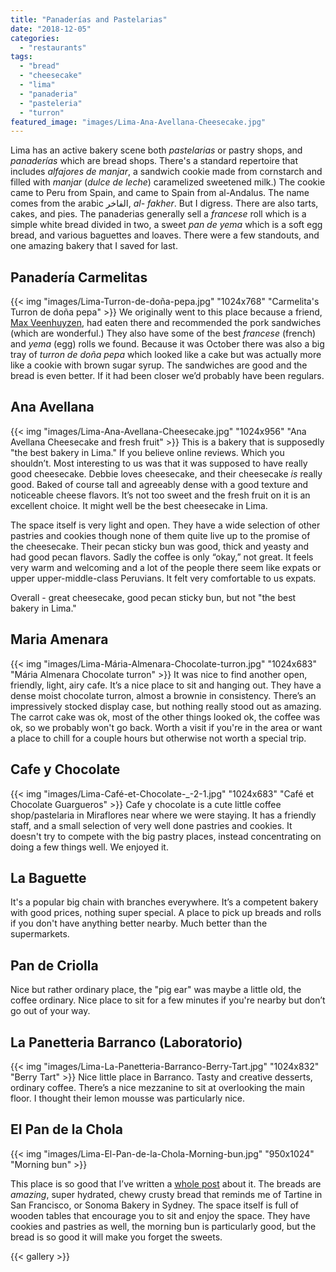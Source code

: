 ```yaml
---
title: "Panaderías and Pastelarias"
date: "2018-12-05"
categories: 
  - "restaurants"
tags: 
  - "bread"
  - "cheesecake"
  - "lima"
  - "panaderia"
  - "pasteleria"
  - "turron"
featured_image: "images/Lima-Ana-Avellana-Cheesecake.jpg"
---
```


Lima has an active bakery scene both _pastelarias_ or pastry shops, and _panaderías_ which are bread shops. There's a standard repertoire that includes _alfajores de manjar_, a sandwich cookie made from cornstarch and filled with _manjar_ (_dulce de leche_) caramelized sweetened milk.) The cookie came to Peru from Spain, and came to Spain from al-Andalus. The name comes from the arabic الفاخر, _al- fakher_. But I digress. There are also tarts, cakes, and pies. The panaderias generally sell a _francese_ roll which is a simple white bread divided in two, a sweet _pan de yema_ which is a soft egg bread, and various baguettes and loaves. There were a few standouts, and one amazing bakery that I saved for last.

## Panadería Carmelitas

{{< img "images/Lima-Turron-de-doña-pepa.jpg" "1024x768" "Carmelita's Turron de doña pepa" >}}
We originally went to this place because a friend, [Max
Veenhuyzen](https://instagram.com/maxveenhuyzen?utm_source=ig_profile_share&igshid=l1u551vhvu4l),
had eaten there and recommended the pork sandwiches (which are
wonderful.) They also have some of the best _francese_ (french) and
_yema_ (egg) rolls we found. Because it was October there was also a
big tray of _turron de doña pepa_ which looked like a cake but was
actually more like a cookie with brown sugar syrup. The sandwiches are
good and the bread is even better. If it had been closer we’d probably
have been regulars.

## Ana Avellana

{{< img "images/Lima-Ana-Avellana-Cheesecake.jpg" "1024x956" "Ana Avellana Cheesecake and fresh fruit" >}}
This is a bakery that is supposedly "the best bakery in Lima." If you
believe online reviews. Which you shouldn’t. Most interesting to us
was that it was supposed to have really good cheesecake. Debbie loves
cheesecake, and their cheesecake _is_ really good. Baked of course
tall and agreeably dense with a good texture and noticeable cheese
flavors. It’s not too sweet and the fresh fruit on it is an excellent
choice. It might well be the best cheesecake in Lima.

The space itself is very light and open. They have a wide selection of
other pastries and cookies though none of them quite live up to the
promise of the cheesecake. Their pecan sticky bun was good, thick and
yeasty and had good pecan flavors. Sadly the coffee is only “okay,”
not great. It feels very warm and welcoming and a lot of the people
there seem like expats or upper upper-middle-class Peruvians. It felt
very comfortable to us expats.

Overall - great cheesecake, good pecan sticky bun, but not "the best
bakery in Lima."

## Maria Amenara

{{< img "images/Lima-Mária-Almenara-Chocolate-turron.jpg" "1024x683" "Mária Almenara Chocolate turron" >}}
It was nice to find another open, friendly, light, airy cafe. It’s a
nice place to sit and hanging out. They have a dense moist chocolate
turron, almost a brownie in consistency. There’s an impressively
stocked display case, but nothing really stood out as amazing. The
carrot cake was ok, most of the other things looked ok, the coffee was
ok, so we probably won't go back. Worth a visit if you're in the area
or want a place to chill for a couple hours but otherwise not worth a
special trip.

## Cafe y Chocolate

{{< img "images/Lima-Café-et-Chocolate-_-2-1.jpg" "1024x683" "Café et Chocolate Guargueros" >}}
Cafe y chocolate is a cute little coffee shop/pastelaria in Miraflores
near where we were staying. It has a friendly staff, and a small
selection of very well done pastries and cookies. It doesn't try to
compete with the big pastry places, instead concentrating on doing a
few things well. We enjoyed it.

## La Baguette

It's a popular big chain with branches everywhere. It’s a competent
bakery with good prices, nothing super special. A place to pick up
breads and rolls if you don't have anything better nearby. Much better
than the supermarkets.

## Pan de Criolla

Nice but rather ordinary place, the "pig ear" was maybe a little old,
the coffee ordinary. Nice place to sit for a few minutes if you're
nearby but don’t go out of your way.

## La Panetteria Barranco (Laboratorio)

{{< img "images/Lima-La-Panetteria-Barranco-Berry-Tart.jpg" "1024x832" "Berry Tart" >}}
Nice little place in Barranco. Tasty and creative desserts, ordinary
coffee. There’s a nice mezzanine to sit at overlooking the main
floor. I thought their lemon mousse was particularly nice.

## El Pan de la Chola

{{< img "images/Lima-El-Pan-de-la-Chola-Morning-bun.jpg" "950x1024" "Morning bun" >}}

This place is so good that I’ve written a [whole
post](/el-pan-de-la-chola/) about it. The
breads are _amazing_, super hydrated, chewy crusty bread that reminds
me of Tartine in San Francisco, or Sonoma Bakery in Sydney. The space
itself is full of wooden tables that encourage you to sit and enjoy
the space. They have cookies and pastries as well, the morning bun is
particularly good, but the bread is so good it will make you forget
the sweets.

{{< gallery >}}
